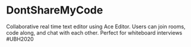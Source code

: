 # DontShareMyCode

Collaborative real time text editor using Ace Editor. Users can join rooms, code along, and chat with each other.
Perfect for whiteboard interviews
#UBH2020